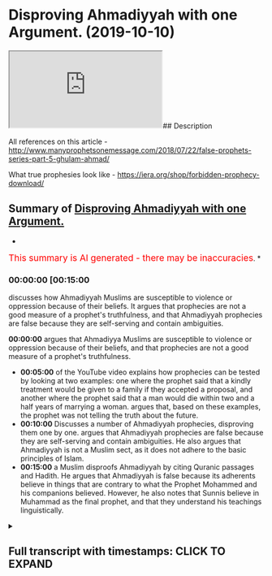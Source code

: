 # Disproving Ahmadiyyah with one Argument. (2019-10-10)

<iframe loading='lazy' src='https://www.youtube.com/embed/tFXReth0BEM'></iframe>## Description

All references on this article  - <http://www.manyprophetsonemessage.com/2018/07/22/false-prophets-series-part-5-ghulam-ahmad/>

What true prophesies look like - <https://iera.org/shop/forbidden-prophecy-download/>

## Summary of [Disproving Ahmadiyyah with one Argument.](https://www.youtube.com/watch?v=tFXReth0BEM)

*

<span style="color:red; font-size:125%">This summary is AI generated - there may be inaccuracies</span>. [](/)*

### <a onclick="modifyYTiframeseektime('900')">00:00:00 [00:15:00</a>

 discusses how Ahmadiyyah Muslims are susceptible to violence or oppression because of their beliefs. It argues that prophecies are not a good measure of a prophet's truthfulness, and that Ahmadiyyah prophecies are false because they are self-serving and contain ambiguities.

**<a onclick="modifyYTiframeseektime('0')">00:00:00</a>**  argues that Ahmadiyya Muslims are susceptible to violence or oppression because of their beliefs, and that prophecies are not a good measure of a prophet's truthfulness.

* **<a onclick="modifyYTiframeseektime('300')">00:05:00</a>** of the YouTube video explains how prophecies can be tested by looking at two examples: one where the prophet said that a kindly treatment would be given to a family if they accepted a proposal, and another where the prophet said that a man would die within two and a half years of marrying a woman. argues that, based on these examples, the prophet was not telling the truth about the future.
* **<a onclick="modifyYTiframeseektime('600')">00:10:00</a>** Discusses a number of Ahmadiyyah prophecies, disproving them one by one. argues that Ahmadiyyah prophecies are false because they are self-serving and contain ambiguities. He also argues that Ahmadiyyah is not a Muslim sect, as it does not adhere to the basic principles of Islam.
* **<a onclick="modifyYTiframeseektime('900')">00:15:00</a>**  a Muslim disproofs Ahmadiyyah by citing Quranic passages and Hadith. He argues that Ahmadiyyah is false because its adherents believe in things that are contrary to what the Prophet Mohammed and his companions believed. However, he also notes that Sunnis believe in Muhammad as the final prophet, and that they understand his teachings linguistically.

<details><summary><h2>Full transcript with timestamps: CLICK TO EXPAND</h2></summary>

<a onclick="modifyYTiframeseektime('0)')">0:00:00 Salam alaikum warahmatullahi what I care</a>
<a onclick="modifyYTiframeseektime('2)')">0:00:02 - how are you guys doing and this is a</a>
<a onclick="modifyYTiframeseektime('4)')">0:00:04 short video hopefully which is meant to</a>
<a onclick="modifyYTiframeseektime('7)')">0:00:07 elucidate our brothers and humanity from</a>
<a onclick="modifyYTiframeseektime('11)')">0:00:11 the at midi community of course we</a>
<a onclick="modifyYTiframeseektime('14)')">0:00:14 understand that the ahmadiyya community</a>
<a onclick="modifyYTiframeseektime('16)')">0:00:16 is a small community of about ten</a>
<a onclick="modifyYTiframeseektime('19)')">0:00:19 million people worldwide according to</a>
<a onclick="modifyYTiframeseektime('21)')">0:00:21 statistics and then we also understand</a>
<a onclick="modifyYTiframeseektime('23)')">0:00:23 that they because of that because of</a>
<a onclick="modifyYTiframeseektime('26)')">0:00:26 that may be susceptible to kind of</a>
<a onclick="modifyYTiframeseektime('29)')">0:00:29 violence or oppression all these things</a>
<a onclick="modifyYTiframeseektime('31)')">0:00:31 Wow so the first thing we should</a>
<a onclick="modifyYTiframeseektime('33)')">0:00:33 actually sell by saying is that whenever</a>
<a onclick="modifyYTiframeseektime('36)')">0:00:36 you see people who who are susceptible</a>
<a onclick="modifyYTiframeseektime('40)')">0:00:40 to those things we should be careful not</a>
<a onclick="modifyYTiframeseektime('42)')">0:00:42 to twist you know ideological points of</a>
<a onclick="modifyYTiframeseektime('45)')">0:00:45 contention theological points of</a>
<a onclick="modifyYTiframeseektime('47)')">0:00:47 contention which I'm going to raise in</a>
<a onclick="modifyYTiframeseektime('48)')">0:00:48 fact in this video to religious violence</a>
<a onclick="modifyYTiframeseektime('52)')">0:00:52 or oppression or anything like that so</a>
<a onclick="modifyYTiframeseektime('55)')">0:00:55 that's that's a disclaimer that I want</a>
<a onclick="modifyYTiframeseektime('56)')">0:00:56 to make and just for those who don't</a>
<a onclick="modifyYTiframeseektime('58)')">0:00:58 understand who and what the Atman is aa</a>
<a onclick="modifyYTiframeseektime('62)')">0:01:02 the admin is are a group of people who</a>
<a onclick="modifyYTiframeseektime('64)')">0:01:04 believe in the Quran the veracity of the</a>
<a onclick="modifyYTiframeseektime('66)')">0:01:06 Quran and they actually even believe in</a>
<a onclick="modifyYTiframeseektime('69)')">0:01:09 the son now the you know the the</a>
<a onclick="modifyYTiframeseektime('71)')">0:01:11 literature of the Muslims of the Sunni</a>
<a onclick="modifyYTiframeseektime('74)')">0:01:14 Muslims like Bukhari Muslim etc and what</a>
<a onclick="modifyYTiframeseektime('78)')">0:01:18 they also believe which is what</a>
<a onclick="modifyYTiframeseektime('79)')">0:01:19 separates them from the main body of</a>
<a onclick="modifyYTiframeseektime('81)')">0:01:21 Sunni Islam and Shia Islam the fact that</a>
<a onclick="modifyYTiframeseektime('85)')">0:01:25 there was a prophet that came after they</a>
<a onclick="modifyYTiframeseektime('86)')">0:01:26 call him what I'm Ahmed now this man was</a>
<a onclick="modifyYTiframeseektime('88)')">0:01:28 a man who was born 1835 and died in 1908</a>
<a onclick="modifyYTiframeseektime('92)')">0:01:32 and was in British occupied India at</a>
<a onclick="modifyYTiframeseektime('96)')">0:01:36 that time now I'm not gonna go to</a>
<a onclick="modifyYTiframeseektime('98)')">0:01:38 conspiracy theories about him lazing and</a>
<a onclick="modifyYTiframeseektime('100)')">0:01:40 conspiring with the British it of course</a>
<a onclick="modifyYTiframeseektime('102)')">0:01:42 this is the main stream kind of</a>
<a onclick="modifyYTiframeseektime('104)')">0:01:44 narrative within Sunni circles which is</a>
<a onclick="modifyYTiframeseektime('107)')">0:01:47 that you know he was conspiring with a</a>
<a onclick="modifyYTiframeseektime('109)')">0:01:49 British or he was enacting the British</a>
<a onclick="modifyYTiframeseektime('111)')">0:01:51 will in that you know he kind of unquiet</a>
<a onclick="modifyYTiframeseektime('117)')">0:01:57 eyes the the obligation of jihad</a>
<a onclick="modifyYTiframeseektime('121)')">0:02:01 physical fighting back because the</a>
<a onclick="modifyYTiframeseektime('124)')">0:02:04 British at that time they had an agenda</a>
<a onclick="modifyYTiframeseektime('127)')">0:02:07 of course to to</a>
<a onclick="modifyYTiframeseektime('131)')">0:02:11 do you militarize if you like the</a>
<a onclick="modifyYTiframeseektime('134)')">0:02:14 aggressing military elements of the</a>
<a onclick="modifyYTiframeseektime('137)')">0:02:17 indian colonial people's that's that's a</a>
<a onclick="modifyYTiframeseektime('141)')">0:02:21 conspiracy i will call it or it could be</a>
<a onclick="modifyYTiframeseektime('143)')">0:02:23 true</a>
<a onclick="modifyYTiframeseektime('143)')">0:02:23 i'm not going into the details of this</a>
<a onclick="modifyYTiframeseektime('145)')">0:02:25 now because it's not my area of interest</a>
<a onclick="modifyYTiframeseektime('147)')">0:02:27 at this point in time but it's important</a>
<a onclick="modifyYTiframeseektime('150)')">0:02:30 just to know what kind of narratives are</a>
<a onclick="modifyYTiframeseektime('152)')">0:02:32 out there now here's what I do want to</a>
<a onclick="modifyYTiframeseektime('154)')">0:02:34 say what you think is very important how</a>
<a onclick="modifyYTiframeseektime('157)')">0:02:37 do we know a profit is a profit this is</a>
<a onclick="modifyYTiframeseektime('159)')">0:02:39 a good question</a>
<a onclick="modifyYTiframeseektime('160)')">0:02:40 okay how do we know a profit is a profit</a>
<a onclick="modifyYTiframeseektime('161)')">0:02:41 now in the Islamic tradition I've</a>
<a onclick="modifyYTiframeseektime('163)')">0:02:43 already made the argument that from a</a>
<a onclick="modifyYTiframeseektime('165)')">0:02:45 completely textual basis that they</a>
<a onclick="modifyYTiframeseektime('168)')">0:02:48 cannot be seen to be any profit that</a>
<a onclick="modifyYTiframeseektime('169)')">0:02:49 comes after Prophet Muhammad why because</a>
<a onclick="modifyYTiframeseektime('172)')">0:02:52 of the versions of lab where he's</a>
<a onclick="modifyYTiframeseektime('174)')">0:02:54 referred to as hot and hot in the</a>
<a onclick="modifyYTiframeseektime('176)')">0:02:56 beginning so that he's the scene of the</a>
<a onclick="modifyYTiframeseektime('180)')">0:03:00 profits point is also the final prophet</a>
<a onclick="modifyYTiframeseektime('182)')">0:03:02 now linguists and professor hoon</a>
<a onclick="modifyYTiframeseektime('184)')">0:03:04 exegetes of the Quran through all of</a>
<a onclick="modifyYTiframeseektime('186)')">0:03:06 history have said that this means that</a>
<a onclick="modifyYTiframeseektime('188)')">0:03:08 he is the final prophet the Prophet</a>
<a onclick="modifyYTiframeseektime('189)')">0:03:09 himself said in Buhari</a>
<a onclick="modifyYTiframeseektime('191)')">0:03:11 in many different anyway I have in fact</a>
<a onclick="modifyYTiframeseektime('193)')">0:03:13 different narrations that let it be</a>
<a onclick="modifyYTiframeseektime('195)')">0:03:15 about me there's no prophet afternoon</a>
<a onclick="modifyYTiframeseektime('196)')">0:03:16 now this is the strongest argument and</a>
<a onclick="modifyYTiframeseektime('198)')">0:03:18 there are many arguments which are</a>
<a onclick="modifyYTiframeseektime('199)')">0:03:19 subsidiary to those arguments we shall</a>
<a onclick="modifyYTiframeseektime('201)')">0:03:21 meet to show that there cannot be a</a>
<a onclick="modifyYTiframeseektime('204)')">0:03:24 prophet after prophet Muhammad from an</a>
<a onclick="modifyYTiframeseektime('206)')">0:03:26 Islamic perspective however there's an</a>
<a onclick="modifyYTiframeseektime('208)')">0:03:28 argument I want to make today which is a</a>
<a onclick="modifyYTiframeseektime('210)')">0:03:30 different kind of argument you see well</a>
<a onclick="modifyYTiframeseektime('212)')">0:03:32 I'm with himself who as we've said was</a>
<a onclick="modifyYTiframeseektime('215)')">0:03:35 quite modern man in terms of his</a>
<a onclick="modifyYTiframeseektime('216)')">0:03:36 political placement</a>
<a onclick="modifyYTiframeseektime('218)')">0:03:38 he says the following he says that to</a>
<a onclick="modifyYTiframeseektime('221)')">0:03:41 draw to judge my truthfulness or lies</a>
<a onclick="modifyYTiframeseektime('223)')">0:03:43 there is no better test than prophesies</a>
<a onclick="modifyYTiframeseektime('226)')">0:03:46 and he also said let it be known to the</a>
<a onclick="modifyYTiframeseektime('229)')">0:03:49 unbelieving persons that my truthfulness</a>
<a onclick="modifyYTiframeseektime('231)')">0:03:51 or false will be judged on my prophecies</a>
<a onclick="modifyYTiframeseektime('233)')">0:03:53 there is no other touchstone for it and</a>
<a onclick="modifyYTiframeseektime('236)')">0:03:56 of course I'm going to provide an</a>
<a onclick="modifyYTiframeseektime('238)')">0:03:58 article with all of the references for</a>
<a onclick="modifyYTiframeseektime('242)')">0:04:02 these things that he said so what he's</a>
<a onclick="modifyYTiframeseektime('244)')">0:04:04 saying is and this is mentioned just</a>
<a onclick="modifyYTiframeseektime('249)')">0:04:09 mentioned you know</a>
<a onclick="modifyYTiframeseektime('257)')">0:04:17 in Boots where I will show you the</a>
<a onclick="modifyYTiframeseektime('260)')">0:04:20 evidences for the references for those</a>
<a onclick="modifyYTiframeseektime('263)')">0:04:23 particular quotations I just came as I'm</a>
<a onclick="modifyYTiframeseektime('266)')">0:04:26 finding those quotations what I'm gonna</a>
<a onclick="modifyYTiframeseektime('267)')">0:04:27 say is that I believe that what a madman</a>
<a onclick="modifyYTiframeseektime('269)')">0:04:29 is actually right these points in fact</a>
<a onclick="modifyYTiframeseektime('272)')">0:04:32 it is a good point to make that</a>
<a onclick="modifyYTiframeseektime('274)')">0:04:34 prophecies are wise required for example</a>
<a onclick="modifyYTiframeseektime('276)')">0:04:36 those two things to judge my</a>
<a onclick="modifyYTiframeseektime('278)')">0:04:38 truthfulness of lives is no business and</a>
<a onclick="modifyYTiframeseektime('280)')">0:04:40 prophecies is mentioned in a book called</a>
<a onclick="modifyYTiframeseektime('282)')">0:04:42 rahani Mazzini the volume 19 page 288 is</a>
<a onclick="modifyYTiframeseektime('287)')">0:04:47 also let it be known to the unbelieving</a>
<a onclick="modifyYTiframeseektime('289)')">0:04:49 persons that my truthfulness or false</a>
<a onclick="modifyYTiframeseektime('291)')">0:04:51 winters am uneasy there is no better</a>
<a onclick="modifyYTiframeseektime('293)')">0:04:53 touchstone for it is in Amenas he mocked</a>
<a onclick="modifyYTiframeseektime('295)')">0:04:55 he Islam page 208 of these references I</a>
<a onclick="modifyYTiframeseektime('299)')">0:04:59 will provide in an article which I'm</a>
<a onclick="modifyYTiframeseektime('302)')">0:05:02 basing it on this research on now having</a>
<a onclick="modifyYTiframeseektime('305)')">0:05:05 said that he's saying basically my</a>
<a onclick="modifyYTiframeseektime('306)')">0:05:06 prophecies which is my predictions of</a>
<a onclick="modifyYTiframeseektime('308)')">0:05:08 the future this is the touchstone to</a>
<a onclick="modifyYTiframeseektime('311)')">0:05:11 know if I'm truthful and I think this is</a>
<a onclick="modifyYTiframeseektime('312)')">0:05:12 a very fair test because if someone is</a>
<a onclick="modifyYTiframeseektime('314)')">0:05:14 being divinely inspired if someone is</a>
<a onclick="modifyYTiframeseektime('317)')">0:05:17 being divinely inspired they should be</a>
<a onclick="modifyYTiframeseektime('319)')">0:05:19 in fact yeah telling the truth about the</a>
<a onclick="modifyYTiframeseektime('322)')">0:05:22 future because if God is all-knowing he</a>
<a onclick="modifyYTiframeseektime('323)')">0:05:23 knows the future as well</a>
<a onclick="modifyYTiframeseektime('324)')">0:05:24 very fair enough and that is actually</a>
<a onclick="modifyYTiframeseektime('326)')">0:05:26 one of the challenges we as Muslims make</a>
<a onclick="modifyYTiframeseektime('328)')">0:05:28 to non-muslims that if the Prophet had</a>
<a onclick="modifyYTiframeseektime('331)')">0:05:31 made a prediction of the future that is</a>
<a onclick="modifyYTiframeseektime('333)')">0:05:33 time-bound</a>
<a onclick="modifyYTiframeseektime('334)')">0:05:34 for example place bound that ship have</a>
<a onclick="modifyYTiframeseektime('338)')">0:05:38 materialized and if it can be falsified</a>
<a onclick="modifyYTiframeseektime('339)')">0:05:39 this effectively falsify his prophethood</a>
<a onclick="modifyYTiframeseektime('342)')">0:05:42 it's a very fair enough test because no</a>
<a onclick="modifyYTiframeseektime('344)')">0:05:44 one knows the future for sure now I want</a>
<a onclick="modifyYTiframeseektime('347)')">0:05:47 to just introduce you to two prophecies</a>
<a onclick="modifyYTiframeseektime('348)')">0:05:48 or two or three prophecies that will I'm</a>
<a onclick="modifyYTiframeseektime('350)')">0:05:50 adamant made and we want to look at</a>
<a onclick="modifyYTiframeseektime('351)')">0:05:51 these prophecies and see was he telling</a>
<a onclick="modifyYTiframeseektime('353)')">0:05:53 the truth or not he says what a madman</a>
<a onclick="modifyYTiframeseektime('357)')">0:05:57 says in the following he says it was</a>
<a onclick="modifyYTiframeseektime('359)')">0:05:59 revealed to me by the Most High God that</a>
<a onclick="modifyYTiframeseektime('363)')">0:06:03 I should seek the hand of Ahmed begs</a>
<a onclick="modifyYTiframeseektime('365)')">0:06:05 Eldar eldest daughter and to tell them</a>
<a onclick="modifyYTiframeseektime('368)')">0:06:08 that a kindly treatment shall be dealt</a>
<a onclick="modifyYTiframeseektime('371)')">0:06:11 to them if they accept the proposal and</a>
<a onclick="modifyYTiframeseektime('373)')">0:06:13 that this marriage shall bring to them</a>
<a onclick="modifyYTiframeseektime('375)')">0:06:15 blessings and blissful beatitude but if</a>
<a onclick="modifyYTiframeseektime('378)')">0:06:18 they should refuse to do so the end of</a>
<a onclick="modifyYTiframeseektime('381)')">0:06:21 the girl shall be very sad</a>
<a onclick="modifyYTiframeseektime('383)')">0:06:23 and the man who shall marry her shall</a>
<a onclick="modifyYTiframeseektime('386)')">0:06:26 die</a>
<a onclick="modifyYTiframeseektime('386)')">0:06:26 within two and a half years and her</a>
<a onclick="modifyYTiframeseektime('388)')">0:06:28 father within three years from the date</a>
<a onclick="modifyYTiframeseektime('390)')">0:06:30 of marriage God the most high will</a>
<a onclick="modifyYTiframeseektime('393)')">0:06:33 remove every obstacle in the end bring</a>
<a onclick="modifyYTiframeseektime('396)')">0:06:36 her into marriage with me Tocqueville</a>
<a onclick="modifyYTiframeseektime('398)')">0:06:38 Allah saying this yeah and turn the</a>
<a onclick="modifyYTiframeseektime('400)')">0:06:40 irreligious people into Muslims and</a>
<a onclick="modifyYTiframeseektime('402)')">0:06:42 bring to guidance those who have lost</a>
<a onclick="modifyYTiframeseektime('405)')">0:06:45 the right path it's very clear what a</a>
<a onclick="modifyYTiframeseektime('409)')">0:06:49 madman is saying that he will marry this</a>
<a onclick="modifyYTiframeseektime('411)')">0:06:51 woman</a>
<a onclick="modifyYTiframeseektime('412)')">0:06:52 whose name is Mohammad II Begum yeah</a>
<a onclick="modifyYTiframeseektime('415)')">0:06:55 he's saying that will happen in this</a>
<a onclick="modifyYTiframeseektime('416)')">0:06:56 time if this doesn't happen and so on</a>
<a onclick="modifyYTiframeseektime('418)')">0:06:58 then we problematic now highs will jump</a>
<a onclick="modifyYTiframeseektime('421)')">0:07:01 on this and say well hold on he says</a>
<a onclick="modifyYTiframeseektime('422)')">0:07:02 that if the people repent there was a</a>
<a onclick="modifyYTiframeseektime('424)')">0:07:04 condition of repentance the family if</a>
<a onclick="modifyYTiframeseektime('426)')">0:07:06 the family doesn't repent then all these</a>
<a onclick="modifyYTiframeseektime('428)')">0:07:08 things will happen however even after a</a>
<a onclick="modifyYTiframeseektime('431)')">0:07:11 family was sending because they got a</a>
<a onclick="modifyYTiframeseektime('433)')">0:07:13 little bit worried actually maybe this</a>
<a onclick="modifyYTiframeseektime('434)')">0:07:14 guy is telling the truth the family side</a>
<a onclick="modifyYTiframeseektime('436)')">0:07:16 writing you know letters of apology to</a>
<a onclick="modifyYTiframeseektime('438)')">0:07:18 the two and so on even after that he</a>
<a onclick="modifyYTiframeseektime('442)')">0:07:22 reiterated so a company because of</a>
<a onclick="modifyYTiframeseektime('444)')">0:07:24 repentance he reiterated the same</a>
<a onclick="modifyYTiframeseektime('446)')">0:07:26 message she said even after they</a>
<a onclick="modifyYTiframeseektime('449)')">0:07:29 supposedly you know apologized and so on</a>
<a onclick="modifyYTiframeseektime('451)')">0:07:31 but the death of Ahmed but beg broke</a>
<a onclick="modifyYTiframeseektime('454)')">0:07:34 their backs and this was why they sent</a>
<a onclick="modifyYTiframeseektime('456)')">0:07:36 letters of apology and regret so he's</a>
<a onclick="modifyYTiframeseektime('458)')">0:07:38 acknowledging that they said assembly is</a>
<a onclick="modifyYTiframeseektime('460)')">0:07:40 of a program as they were struck by fear</a>
<a onclick="modifyYTiframeseektime('463)')">0:07:43 and terror in their hearts it was</a>
<a onclick="modifyYTiframeseektime('464)')">0:07:44 essential that God the Most High</a>
<a onclick="modifyYTiframeseektime('466)')">0:07:46 according to his ancient way postponed</a>
<a onclick="modifyYTiframeseektime('468)')">0:07:48 the day of punishment to some later time</a>
<a onclick="modifyYTiframeseektime('470)')">0:07:50 that is to the time when those people</a>
<a onclick="modifyYTiframeseektime('473)')">0:07:53 again turned back fully to another time</a>
<a onclick="modifyYTiframeseektime('476)')">0:07:56 of fearing and turning to God is</a>
<a onclick="modifyYTiframeseektime('478)')">0:07:58 displayed as proved by the whole of the</a>
<a onclick="modifyYTiframeseektime('480)')">0:08:00 Quran but the essence of the prophecy</a>
<a onclick="modifyYTiframeseektime('483)')">0:08:03 that this woman will enter into this</a>
<a onclick="modifyYTiframeseektime('485)')">0:08:05 marriage with me is an absolute fate</a>
<a onclick="modifyYTiframeseektime('488)')">0:08:08 isn't a discovery is an absolute fate</a>
<a onclick="modifyYTiframeseektime('491)')">0:08:11 which cannot be averted now this is</a>
<a onclick="modifyYTiframeseektime('494)')">0:08:14 clear even after the so-called</a>
<a onclick="modifyYTiframeseektime('496)')">0:08:16 repentance and apology so absolute faith</a>
<a onclick="modifyYTiframeseektime('498)')">0:08:18 which were which one cannot be averted</a>
<a onclick="modifyYTiframeseektime('500)')">0:08:20 he says so after these days when God the</a>
<a onclick="modifyYTiframeseektime('502)')">0:08:22 most high sees that these people's</a>
<a onclick="modifyYTiframeseektime('504)')">0:08:24 hearts have hardened and that they have</a>
<a onclick="modifyYTiframeseektime('506)')">0:08:26 not valued the few days of respite and</a>
<a onclick="modifyYTiframeseektime('509)')">0:08:29 relaxation given to them then he will</a>
<a onclick="modifyYTiframeseektime('511)')">0:08:31 turn to the fulfillment of the prophecy</a>
<a onclick="modifyYTiframeseektime('513)')">0:08:33 of his holy word</a>
<a onclick="modifyYTiframeseektime('515)')">0:08:35 so you can't say that because of all the</a>
<a onclick="modifyYTiframeseektime('517)')">0:08:37 family repented because here saying he's</a>
<a onclick="modifyYTiframeseektime('518)')">0:08:38 definitely she's been definitely to be</a>
<a onclick="modifyYTiframeseektime('519)')">0:08:39 married with me what did this happen</a>
<a onclick="modifyYTiframeseektime('525)')">0:08:45 was he ever married to Mohamed he bigger</a>
<a onclick="modifyYTiframeseektime('527)')">0:08:47 this is the question we have to ask</a>
<a onclick="modifyYTiframeseektime('529)')">0:08:49 because this was saying it's absolute</a>
<a onclick="modifyYTiframeseektime('530)')">0:08:50 the answer is no he never married her</a>
<a onclick="modifyYTiframeseektime('534)')">0:08:54 and there's no evidence like he married</a>
<a onclick="modifyYTiframeseektime('535)')">0:08:55 her in fact she got married to another</a>
<a onclick="modifyYTiframeseektime('536)')">0:08:56 man now then all those bad things happen</a>
<a onclick="modifyYTiframeseektime('539)')">0:08:59 to Mohammed he Begum did you know did</a>
<a onclick="modifyYTiframeseektime('543)')">0:09:03 Allah break their backs and so on no</a>
<a onclick="modifyYTiframeseektime('545)')">0:09:05 more so the question is how can his</a>
<a onclick="modifyYTiframeseektime('549)')">0:09:09 prophecy be wrong if he knows the future</a>
<a onclick="modifyYTiframeseektime('550)')">0:09:10 it seems someone may be a critical say</a>
<a onclick="modifyYTiframeseektime('554)')">0:09:14 this man really wanted to get married to</a>
<a onclick="modifyYTiframeseektime('555)')">0:09:15 this woman was using fear tactics to try</a>
<a onclick="modifyYTiframeseektime('559)')">0:09:19 to persuade the woman for marriage but</a>
<a onclick="modifyYTiframeseektime('562)')">0:09:22 that never materialized but</a>
<a onclick="modifyYTiframeseektime('564)')">0:09:24 unfortunately what that did is it put</a>
<a onclick="modifyYTiframeseektime('566)')">0:09:26 the cat in with the pigeons it put the</a>
<a onclick="modifyYTiframeseektime('567)')">0:09:27 spanner in with the Woodworks because</a>
<a onclick="modifyYTiframeseektime('569)')">0:09:29 now we can say that this is a false</a>
<a onclick="modifyYTiframeseektime('571)')">0:09:31 prophecy which effectively you could</a>
<a onclick="modifyYTiframeseektime('574)')">0:09:34 argue falsifies his whole claim to</a>
<a onclick="modifyYTiframeseektime('578)')">0:09:38 profit so by the way he says this and</a>
<a onclick="modifyYTiframeseektime('582)')">0:09:42 I'll give you the references in the</a>
<a onclick="modifyYTiframeseektime('584)')">0:09:44 article you can check the other comfort</a>
<a onclick="modifyYTiframeseektime('585)')">0:09:45 in the description box</a>
<a onclick="modifyYTiframeseektime('586)')">0:09:46 by the way of prophecy the exalted God</a>
<a onclick="modifyYTiframeseektime('589)')">0:09:49 revealed him to his number one that</a>
<a onclick="modifyYTiframeseektime('591)')">0:09:51 ultimately the elder daughter of Mirza</a>
<a onclick="modifyYTiframeseektime('593)')">0:09:53 Ahmed Beck son of menahalim Beck would</a>
<a onclick="modifyYTiframeseektime('597)')">0:09:57 be married to me these people will</a>
<a onclick="modifyYTiframeseektime('599)')">0:09:59 resort to great hostility and would put</a>
<a onclick="modifyYTiframeseektime('601)')">0:10:01 many obstacles in the way but in the end</a>
<a onclick="modifyYTiframeseektime('603)')">0:10:03 it would surely take place the exalted</a>
<a onclick="modifyYTiframeseektime('606)')">0:10:06 God by all possible means bring her to</a>
<a onclick="modifyYTiframeseektime('608)')">0:10:08 me</a>
<a onclick="modifyYTiframeseektime('609)')">0:10:09 whether a virgin or a widow and would</a>
<a onclick="modifyYTiframeseektime('611)')">0:10:11 remove all impediments and would of</a>
<a onclick="modifyYTiframeseektime('613)')">0:10:13 necessity to the Sun and no one will be</a>
<a onclick="modifyYTiframeseektime('617)')">0:10:17 able to prevent it yeah if this has been</a>
<a onclick="modifyYTiframeseektime('621)')">0:10:21 in the hadith literature of the Salim</a>
<a onclick="modifyYTiframeseektime('624)')">0:10:24 that he was saying that this is gonna</a>
<a onclick="modifyYTiframeseektime('626)')">0:10:26 happen I'm gonna marry this woman and he</a>
<a onclick="modifyYTiframeseektime('628)')">0:10:28 never did it imagine what the Orientals</a>
<a onclick="modifyYTiframeseektime('629)')">0:10:29 would be doing they'll be having a field</a>
<a onclick="modifyYTiframeseektime('631)')">0:10:31 day with this information now look at</a>
<a onclick="modifyYTiframeseektime('636)')">0:10:36 this</a>
<a onclick="modifyYTiframeseektime('636)')">0:10:36 in addition to this false prophecy yeah</a>
<a onclick="modifyYTiframeseektime('638)')">0:10:38 secondary one he says it is God's</a>
<a onclick="modifyYTiframeseektime('641)')">0:10:41 intention this is him again God's</a>
<a onclick="modifyYTiframeseektime('644)')">0:10:44 intention that he will bring two ladies</a>
<a onclick="modifyYTiframeseektime('646)')">0:10:46 in my wedlock</a>
<a onclick="modifyYTiframeseektime('648)')">0:10:48 one will be a virgin and the other a</a>
<a onclick="modifyYTiframeseektime('650)')">0:10:50 widow</a>
<a onclick="modifyYTiframeseektime('651)')">0:10:51 therefore this inspiration now as</a>
<a onclick="modifyYTiframeseektime('653)')">0:10:53 related to the version has been</a>
<a onclick="modifyYTiframeseektime('655)')">0:10:55 fulfilled and presented by the grace of</a>
<a onclick="modifyYTiframeseektime('657)')">0:10:57 God I have four sons from it this wife</a>
<a onclick="modifyYTiframeseektime('659)')">0:10:59 I'm still waiting for the fulfillment of</a>
<a onclick="modifyYTiframeseektime('661)')">0:11:01 the inspiration regarding Widow now the</a>
<a onclick="modifyYTiframeseektime('663)')">0:11:03 thing is what I'm not married twice most</a>
<a onclick="modifyYTiframeseektime('664)')">0:11:04 two versions he married twice before and</a>
<a onclick="modifyYTiframeseektime('667)')">0:11:07 he married - harmik Bibi and no strategy</a>
<a onclick="modifyYTiframeseektime('669)')">0:11:09 em bigger both of them yes both of them</a>
<a onclick="modifyYTiframeseektime('673)')">0:11:13 are virgins now the question is he said</a>
<a onclick="modifyYTiframeseektime('675)')">0:11:15 I'm gonna marry a virgin and the widow</a>
<a onclick="modifyYTiframeseektime('676)')">0:11:16 so wait a minute we should do it the</a>
<a onclick="modifyYTiframeseektime('679)')">0:11:19 other way Widow that he married well</a>
<a onclick="modifyYTiframeseektime('681)')">0:11:21 someone can argue well when he married</a>
<a onclick="modifyYTiframeseektime('683)')">0:11:23 her she was no longer a virgin okay well</a>
<a onclick="modifyYTiframeseektime('686)')">0:11:26 this is the when she outlived him so she</a>
<a onclick="modifyYTiframeseektime('688)')">0:11:28 became a widow but doesn't work like</a>
<a onclick="modifyYTiframeseektime('690)')">0:11:30 that because he said he'll bring him -</a>
<a onclick="modifyYTiframeseektime('692)')">0:11:32 no I - my wedlock eonni</a>
<a onclick="modifyYTiframeseektime('695)')">0:11:35 that she was in that state of being a</a>
<a onclick="modifyYTiframeseektime('696)')">0:11:36 widow already and then she was brought</a>
<a onclick="modifyYTiframeseektime('699)')">0:11:39 to my weblog not that I made her the</a>
<a onclick="modifyYTiframeseektime('701)')">0:11:41 widow or because of me she became a</a>
<a onclick="modifyYTiframeseektime('703)')">0:11:43 widow Yani</a>
<a onclick="modifyYTiframeseektime('704)')">0:11:44 so the two things here are interlinked</a>
<a onclick="modifyYTiframeseektime('706)')">0:11:46 false prophecies relating to marriage</a>
<a onclick="modifyYTiframeseektime('708)')">0:11:48 and so obviously someone will argue if</a>
<a onclick="modifyYTiframeseektime('711)')">0:11:51 there was an oriental census</a>
<a onclick="modifyYTiframeseektime('713)')">0:11:53 [Music]</a>
<a onclick="modifyYTiframeseektime('714)')">0:11:54 self-serving prophesies because you want</a>
<a onclick="modifyYTiframeseektime('717)')">0:11:57 to marry the Orient this will sell us</a>
<a onclick="modifyYTiframeseektime('719)')">0:11:59 you want to hear the problem on tomorrow</a>
<a onclick="modifyYTiframeseektime('720)')">0:12:00 and therefore you say you're gonna marry</a>
<a onclick="modifyYTiframeseektime('722)')">0:12:02 this otherwise break your back to sand</a>
<a onclick="modifyYTiframeseektime('723)')">0:12:03 that they would have a field day with</a>
<a onclick="modifyYTiframeseektime('725)')">0:12:05 this and that he did not marry and so on</a>
<a onclick="modifyYTiframeseektime('728)')">0:12:08 so forth by him</a>
<a onclick="modifyYTiframeseektime('729)')">0:12:09 so imagine if it was us as the Sunni</a>
<a onclick="modifyYTiframeseektime('731)')">0:12:11 Muslims will be here elated in front of</a>
<a onclick="modifyYTiframeseektime('734)')">0:12:14 the international community with such</a>
<a onclick="modifyYTiframeseektime('736)')">0:12:16 false prophecies</a>
<a onclick="modifyYTiframeseektime('737)')">0:12:17 moreover well I'm Ahmed said I shall die</a>
<a onclick="modifyYTiframeseektime('741)')">0:12:21 in Mecca or Medina and the man never</a>
<a onclick="modifyYTiframeseektime('744)')">0:12:24 stepped foot in Mecca or Medina what</a>
<a onclick="modifyYTiframeseektime('746)')">0:12:26 more do you want</a>
<a onclick="modifyYTiframeseektime('747)')">0:12:27 ladies and gentlemen let's read the</a>
<a onclick="modifyYTiframeseektime('749)')">0:12:29 whole thing are you taking out of</a>
<a onclick="modifyYTiframeseektime('750)')">0:12:30 context</a>
<a onclick="modifyYTiframeseektime('750)')">0:12:30 I don't think me brother because you</a>
<a onclick="modifyYTiframeseektime('752)')">0:12:32 need you so this I shall die in Mecca</a>
<a onclick="modifyYTiframeseektime('754)')">0:12:34 Medina means that before my death I</a>
<a onclick="modifyYTiframeseektime('757)')">0:12:37 shall be bestowed victory like that of</a>
<a onclick="modifyYTiframeseektime('759)')">0:12:39 madcap listen to this that I should say</a>
<a onclick="modifyYTiframeseektime('761)')">0:12:41 that the holy prophet had vanquished his</a>
<a onclick="modifyYTiframeseektime('763)')">0:12:43 enemies through them</a>
<a onclick="modifyYTiframeseektime('764)')">0:12:44 sensation of majestic signs of Allah so</a>
<a onclick="modifyYTiframeseektime('766)')">0:12:46 it will happen now the second meaning is</a>
<a onclick="modifyYTiframeseektime('768)')">0:12:48 that before my death I shall bestow the</a>
<a onclick="modifyYTiframeseektime('770)')">0:12:50 victory like that of Medina which means</a>
<a onclick="modifyYTiframeseektime('773)')">0:12:53 that people's heart will be their own</a>
<a onclick="modifyYTiframeseektime('775)')">0:12:55 inclined towards me the phrase God has</a>
<a onclick="modifyYTiframeseektime('779)')">0:12:59 decreed I and my messengers shall</a>
<a onclick="modifyYTiframeseektime('781)')">0:13:01 prevail points of victory like that was</a>
<a onclick="modifyYTiframeseektime('783)')">0:13:03 Mecca and the phrase peace is the word</a>
<a onclick="modifyYTiframeseektime('786)')">0:13:06 for my merciful look point to a picture</a>
<a onclick="modifyYTiframeseektime('787)')">0:13:07 like that of Medina wait a minute</a>
<a onclick="modifyYTiframeseektime('789)')">0:13:09 ten million people in the world which is</a>
<a onclick="modifyYTiframeseektime('790)')">0:13:10 the side the size of London as a</a>
<a onclick="modifyYTiframeseektime('792)')">0:13:12 religious community what Mecca Medina</a>
<a onclick="modifyYTiframeseektime('794)')">0:13:14 I'm sorry to say how can you even</a>
<a onclick="modifyYTiframeseektime('796)')">0:13:16 compare the victory of Muhammad's Allah</a>
<a onclick="modifyYTiframeseektime('798)')">0:13:18 as something was stretched yeah from</a>
<a onclick="modifyYTiframeseektime('801)')">0:13:21 Michelle a calamity never of Arabia from</a>
<a onclick="modifyYTiframeseektime('804)')">0:13:24 the east part the worst is the worst</a>
<a onclick="modifyYTiframeseektime('805)')">0:13:25 part of the West with such Yanni sorry</a>
<a onclick="modifyYTiframeseektime('809)')">0:13:29 to say in significant gains</a>
<a onclick="modifyYTiframeseektime('812)')">0:13:32 comparatively from a demographic</a>
<a onclick="modifyYTiframeseektime('813)')">0:13:33 perspective of Allah but then those</a>
<a onclick="modifyYTiframeseektime('816)')">0:13:36 don't forget hold on I told us the truth</a>
<a onclick="modifyYTiframeseektime('819)')">0:13:39 so the Kakadu he spoke the truth</a>
<a onclick="modifyYTiframeseektime('823)')">0:13:43 even though in many instances he did not</a>
<a onclick="modifyYTiframeseektime('825)')">0:13:45 speak the truth - he said in so saying</a>
<a onclick="modifyYTiframeseektime('828)')">0:13:48 he said to judge my truthful missile</a>
<a onclick="modifyYTiframeseektime('831)')">0:13:51 lies there is no better test than</a>
<a onclick="modifyYTiframeseektime('832)')">0:13:52 prophesies like we use the prophecies</a>
<a onclick="modifyYTiframeseektime('834)')">0:13:54 and we come to the conclusion that</a>
<a onclick="modifyYTiframeseektime('836)')">0:13:56 actually when you came to predicting the</a>
<a onclick="modifyYTiframeseektime('838)')">0:13:58 future you did a miserable job you did</a>
<a onclick="modifyYTiframeseektime('841)')">0:14:01 not do the right thing and therefore in</a>
<a onclick="modifyYTiframeseektime('844)')">0:14:04 addition to all of those evidences that</a>
<a onclick="modifyYTiframeseektime('847)')">0:14:07 point to the fact that problem house our</a>
<a onclick="modifyYTiframeseektime('848)')">0:14:08 salah is the final messenger you also</a>
<a onclick="modifyYTiframeseektime('850)')">0:14:10 have these clear evidences to the</a>
<a onclick="modifyYTiframeseektime('853)')">0:14:13 brothers to the sisters in humanity</a>
<a onclick="modifyYTiframeseektime('855)')">0:14:15 there are many brothers and sisters</a>
<a onclick="modifyYTiframeseektime('856)')">0:14:16 which claim which clearly show</a>
<a onclick="modifyYTiframeseektime('859)')">0:14:19 unequivocally ambiguously that Allah</a>
<a onclick="modifyYTiframeseektime('862)')">0:14:22 Muhammad made false prophecies with this</a>
<a onclick="modifyYTiframeseektime('864)')">0:14:24 legend gentlemen why I think we have to</a>
<a onclick="modifyYTiframeseektime('866)')">0:14:26 be humble and I apologize if I came</a>
<a onclick="modifyYTiframeseektime('869)')">0:14:29 across the lip of passion but it's very</a>
<a onclick="modifyYTiframeseektime('870)')">0:14:30 important matter if we're gonna yeah me</a>
<a onclick="modifyYTiframeseektime('873)')">0:14:33 leave a sort of album I'm going to leave</a>
<a onclick="modifyYTiframeseektime('875)')">0:14:35 the bulk of the Muslim</a>
<a onclick="modifyYTiframeseektime('877)')">0:14:37 body in their reasoning that remark</a>
<a onclick="modifyYTiframeseektime('879)')">0:14:39 system is the final perfect the question</a>
<a onclick="modifyYTiframeseektime('881)')">0:14:41 is there has to be some incredibly</a>
<a onclick="modifyYTiframeseektime('883)')">0:14:43 strong evidences neither this man show</a>
<a onclick="modifyYTiframeseektime('886)')">0:14:46 voilá moment that he had a revelation</a>
<a onclick="modifyYTiframeseektime('889)')">0:14:49 from his own words or from the</a>
<a onclick="modifyYTiframeseektime('892)')">0:14:52 information that is provided up on</a>
<a onclick="modifyYTiframeseektime('894)')">0:14:54 Amazon</a>
<a onclick="modifyYTiframeseektime('895)')">0:14:55 we invite the brothers and sisters in a</a>
<a onclick="modifyYTiframeseektime('897)')">0:14:57 comedy sect to come to a mainstream</a>
<a onclick="modifyYTiframeseektime('900)')">0:15:00 Islam and shot a lot to just go back to</a>
<a onclick="modifyYTiframeseektime('903)')">0:15:03 what the Sahaba believed him</a>
<a onclick="modifyYTiframeseektime('904)')">0:15:04 feminine women you meant to be for buddy</a>
<a onclick="modifyYTiframeseektime('907)')">0:15:07 fellow into a loafer in them at home</a>
<a onclick="modifyYTiframeseektime('908)')">0:15:08 Fisher Park if I say ik fecal mobilize</a>
<a onclick="modifyYTiframeseektime('910)')">0:15:10 the Quran says if they believe in what</a>
<a onclick="modifyYTiframeseektime('912)')">0:15:12 you guys believe in them they're on the</a>
<a onclick="modifyYTiframeseektime('913)')">0:15:13 right path and if they go away from that</a>
<a onclick="modifyYTiframeseektime('915)')">0:15:15 then they are in France question I just</a>
<a onclick="modifyYTiframeseektime('918)')">0:15:18 say to the brothers let's go back to</a>
<a onclick="modifyYTiframeseektime('919)')">0:15:19 what the Sahaba said on these matters</a>
<a onclick="modifyYTiframeseektime('920)')">0:15:20 let's see what the morph SEO Hyun said</a>
<a onclick="modifyYTiframeseektime('922)')">0:15:22 let's see what the exegete said for</a>
<a onclick="modifyYTiframeseektime('924)')">0:15:24 hundreds of years was the Prophet</a>
<a onclick="modifyYTiframeseektime('926)')">0:15:26 Mohammed the final prophet or not did</a>
<a onclick="modifyYTiframeseektime('928)')">0:15:28 they understand it linguistically as</a>
<a onclick="modifyYTiframeseektime('929)')">0:15:29 that I think you'll find that they did</a>
<a onclick="modifyYTiframeseektime('932)')">0:15:32 please consider Sunni Islam Andrew oh</a>
<a onclick="modifyYTiframeseektime('936)')">0:15:36 happy happy happy with open arms</a>
<a onclick="modifyYTiframeseektime('938)')">0:15:38 well salam alikum warahmatu allahi learn</a>
<a onclick="modifyYTiframeseektime('940)')">0:15:40 it</a>
</details>
